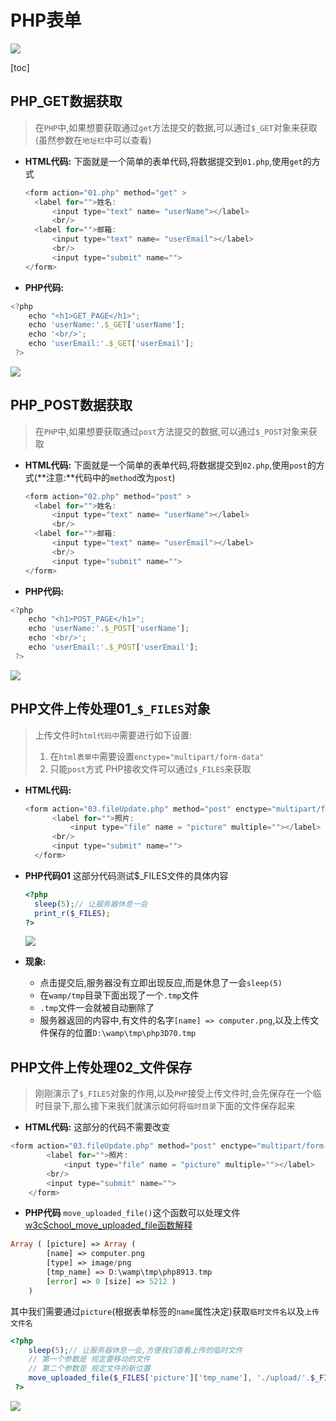 # PHP表单

![](http://static.zybuluo.com/antumuFish/xfnngpb23mze67n7y3y9ir3l/desk.jpg)

\[toc\]

## **PHP\_GET数据获取**

> 在`PHP`中,如果想要获取通过`get`方法提交的数据,可以通过`$_GET`对象来获取\(虽然参数在`地址栏`中可以查看\)

* **HTML代码:**
  下面就是一个简单的表单代码,将数据提交到`01.php`,使用`get`的方式

  ```js
  <form action="01.php" method="get" >
    <label for="">姓名:
        <input type="text" name= "userName"></label>
        <br/>
    <label for="">邮箱:
        <input type="text" name= "userEmail"></label>
        <br/>
        <input type="submit" name="">
  </form>
  ```

* **PHP代码:**


```js
<?php
    echo "<h1>GET_PAGE</h1>";
    echo 'userName:'.$_GET['userName'];
    echo '<br/>';
    echo 'userEmail:'.$_GET['userEmail'];
 ?>
```

![](http://static.zybuluo.com/antumuFish/zac2pt4zam49nz06pgtvxf39/php_get.gif)

## **PHP\_POST数据获取**

> 在`PHP`中,如果想要获取通过`post`方法提交的数据,可以通过`$_POST`对象来获取

* **HTML代码:**
  下面就是一个简单的表单代码,将数据提交到`02.php`,使用`post`的方式\(**注意:**代码中的`method`改为`post`\)

  ```js
  <form action="02.php" method="post" >
    <label for="">姓名:
        <input type="text" name= "userName"></label>
        <br/>
    <label for="">邮箱:
        <input type="text" name= "userEmail"></label>
        <br/>
        <input type="submit" name="">
  </form>
  ```

* **PHP代码:**


```js
<?php
    echo "<h1>POST_PAGE</h1>";
    echo 'userName:'.$_POST['userName'];
    echo '<br/>';
    echo 'userEmail:'.$_POST['userEmail'];
 ?>
```

![](http://static.zybuluo.com/antumuFish/hmbkzt5yo9l8bpvor270ze6c/php_post.gif)

## **PHP文件上传处理01\_**`$_FILES`**对象**

> 上传文件时`html代码中`需要进行如下设置:
> 1. 在`html表单中`需要设置`enctype="multipart/form-data"`
> 2. 只能`post`方式
> PHP接收文件可以通过`$_FILES`来获取

* **HTML代码:**

  ```js
  <form action="03.fileUpdate.php" method="post" enctype="multipart/form-data">
        <label for="">照片:
            <input type="file" name = "picture" multiple=""></label>
        <br/>
        <input type="submit" name="">
    </form>
  ```

* **PHP代码01**
  这部分代码测试$\_FILES文件的具体内容

  ```php
  <?php
    sleep(5);// 让服务器休息一会
    print_r($_FILES);
  ?>
  ```

  ![](http://static.zybuluo.com/antumuFish/tb2qd383i9np1bwr8xcwp2gz/php_post_file.gif)

* **现象:**

  * 点击提交后,服务器没有立即出现反应,而是休息了一会`sleep(5)`
  * 在`wamp/tmp`目录下面出现了一个`.tmp`文件
  * `.tmp`文件一会就被自动删除了
  * 服务器返回的内容中,有文件的名字`[name] => computer.png`,以及上传文件保存的位置`D:\wamp\tmp\php3D70.tmp`


## **PHP文件上传处理02\_文件保存**

> 刚刚演示了`$_FILES`对象的作用,以及`PHP`接受上传文件时,会先保存在一个临时目录下,那么接下来我们就演示如何将`临时目录`下面的文件保存起来

* **HTML代码:**
  这部分的代码不需要改变

```js
<form action="03.fileUpdate.php" method="post" enctype="multipart/form-data">
        <label for="">照片:
            <input type="file" name = "picture" multiple=""></label>
        <br/>
        <input type="submit" name="">
    </form>
```

* **PHP代码**
  `move_uploaded_file()`这个函数可以处理文件
  [w3cSchool\_move\_uploaded\_file函数解释](http://www.w3school.com.cn/php/func_filesystem_move_uploaded_file.asp)

```php
Array ( [picture] => Array (
        [name] => computer.png
        [type] => image/png
        [tmp_name] => D:\wamp\tmp\php8913.tmp
        [error] => 0 [size] => 5212 )
    )
```

其中我们需要通过`picture`\(根据表单标签的`name`属性决定\)获取`临时文件名`以及`上传文件名`

```php
<?php
    sleep(5);// 让服务器休息一会,方便我们查看上传的临时文件
    // 第一个参数是 规定要移动的文件
    // 第二个参数是 规定文件的新位置
    move_uploaded_file($_FILES['picture']['tmp_name'], './upload/'.$_FILES['picture']['name']);
 ?>
```

![](http://static.zybuluo.com/antumuFish/6i0jqevr0jbfxkucvl6y3aip/php_post_file2.gif)

